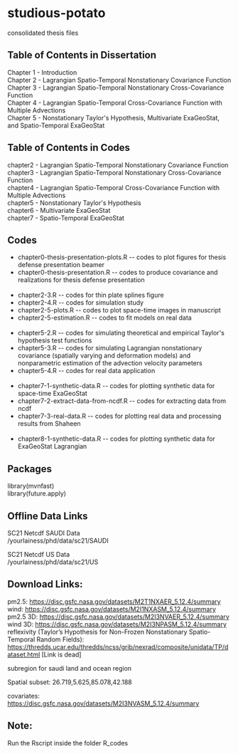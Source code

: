 # studious-potato
consolidated thesis files

## Table of Contents in Dissertation
 Chapter 1 - Introduction
<br> Chapter 2 - Lagrangian Spatio-Temporal Nonstationary Covariance Function
<br> Chapter 3 - Lagrangian Spatio-Temporal Nonstationary Cross-Covariance Function
<br> Chapter 4 - Lagrangian Spatio-Temporal Cross-Covariance Function with Multiple Advections
<br> Chapter 5 - Nonstationary Taylor's Hypothesis, Multivariate ExaGeoStat, and Spatio-Temporal ExaGeoStat

## Table of Contents in Codes
chapter2 - Lagrangian Spatio-Temporal Nonstationary Covariance Function
<br> chapter3 - Lagrangian Spatio-Temporal Nonstationary Cross-Covariance Function
<br> chapter4 - Lagrangian Spatio-Temporal Cross-Covariance Function with Multiple Advections
<br> chapter5 - Nonstationary Taylor's Hypothesis
<br> chapter6 - Multivariate ExaGeoStat
<br> chapter7 - Spatio-Temporal ExaGeoStat

## Codes

- chapter0-thesis-presentation-plots.R -- codes to plot figures for thesis defense presentation beamer
- chapter0-thesis-presentation.R -- codes to produce covariance and realizations for thesis defense presentation
<br> <br>
- chapter2-3.R -- codes for thin plate splines figure
- chapter2-4.R -- codes for simulation study
- chapter2-5-plots.R -- codes to plot space-time images in manuscript
- chapter2-5-estimation.R -- codes to fit models on real data 
<br> <br>
- chapter5-2.R -- codes for simulating theoretical and empirical Taylor's hypothesis test functions
- chapter5-3.R -- codes for simulating Lagrangian nonstationary covariance (spatially varying and deformation models) and nonparametric estimation of the advection velocity parameters
- chapter5-4.R -- codes for real data application
<br> <br>
- chapter7-1-synthetic-data.R -- codes for plotting synthetic data for space-time ExaGeoStat
- chapter7-2-extract-data-from-ncdf.R -- codes for extracting data from ncdf
- chapter7-3-real-data.R -- codes for plotting real data and processing results from Shaheen 
<br> <br>
- chapter8-1-synthetic-data.R -- codes for plotting synthetic data for ExaGeoStat Lagrangian

## Packages

library(mvnfast)
<br> library(future.apply)


## Offline Data Links

SC21 Netcdf SAUDI Data
<br> /yourlainess/phd/data/sc21/SAUDI

SC21 Netcdf US Data
<br> /yourlainess/phd/data/sc21/US

## Download Links:

pm2.5: https://disc.gsfc.nasa.gov/datasets/M2T1NXAER_5.12.4/summary
<br> wind: https://disc.gsfc.nasa.gov/datasets/M2I1NXASM_5.12.4/summary
<br> pm2.5 3D: https://disc.gsfc.nasa.gov/datasets/M2I3NVAER_5.12.4/summary
<br> wind 3D: https://disc.gsfc.nasa.gov/datasets/M2I3NPASM_5.12.4/summary
<br> reflexivity (Taylor’s Hypothesis for Non-Frozen Nonstationary Spatio-Temporal Random Fields): https://thredds.ucar.edu/thredds/ncss/grib/nexrad/composite/unidata/TP/dataset.html   [Link is dead] 

subregion for saudi land and ocean region

Spatial subset: 26.719,5.625,85.078,42.188

covariates: https://disc.gsfc.nasa.gov/datasets/M2I3NVASM_5.12.4/summary


## Note:

Run the Rscript inside the folder R_codes
